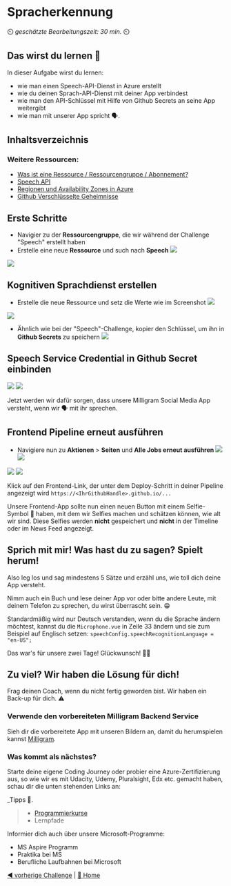 # Spracherkennung

⏲️ _geschätzte Bearbeitungszeit: 30 min._ ⏲️

## Das wirst du lernen 🎯

In dieser Aufgabe wirst du lernen:

- wie man einen Speech-API-Dienst in Azure erstellt
- wie du deinen Sprach-API-Dienst mit deiner App verbindest
- wie man den API-Schlüssel mit Hilfe von Github Secrets an seine App weitergibt
- wie man mit unserer App spricht 🗣️.

## Inhaltsverzeichnis

### Weitere Ressourcen:

- [Was ist eine Ressource / Ressourcengruppe / Abonnement?](https://docs.microsoft.com/azure/cloud-adoption-framework/govern/resource-consistency/resource-access-management)
- [Speech API](https://azure.microsoft.com/services/cognitive-services/speech-services/#overview)
- [Regionen und Availability Zones in Azure](https://docs.microsoft.com/azure/availability-zones/az-overview)
- [Github Verschlüsselte Geheimnisse](https://docs.github.com/en/actions/reference/encrypted-secrets)

## Erste Schritte

- Navigier zu der **Ressourcengruppe**, die wir während der Challenge "Speech" erstellt haben
- Erstelle eine neue **Ressource** und such nach **Speech**
  ![](./images/light/createresource.png)

![](./images/light/selectspeech.png)

## Kognitiven Sprachdienst erstellen

- Erstelle die neue Ressource und setz die Werte wie im Screenshot
  ![](./images/light/createspeech.png)

![](./images/light/createspeechresource.png)

- Ähnlich wie bei der "Speech"-Challenge, kopier den Schlüssel, um ihn in **Github Secrets** zu speichern
  ![](./images/light/copykeys.png)

## Speech Service Credential in Github Secret einbinden

![](./images/light/vue-app-speech-api-key-secret.png#gh-light-mode-only)
![](./images/dark/vue-app-speech-api-key-secret.png#gh-dark-mode-only)

Jetzt werden wir dafür sorgen, dass unsere Milligram Social Media App versteht, wenn wir 🗣️ mit ihr sprechen.

## Frontend Pipeline erneut ausführen

- Navigiere nun zu **Aktionen** > **Seiten** und **Alle Jobs erneut ausführen**
  ![](./images/light/runworkflow.png#gh-light-mode-only)
  ![](./images/dark/runworkflow.png#gh-dark-mode-only)

![](./images/light/rerunalljobs.png#gh-light-mode-only)
![](./images/dark/rerunalljobs.png#gh-dark-mode-only)

Klick auf den Frontend-Link, der unter dem Deploy-Schritt in deiner Pipeline angezeigt wird `https://<IhrGithubHandle>.github.io/...`

Unsere Frontend-App sollte nun einen neuen Button mit einem Selfie-Symbol 🤩 haben, mit dem wir Selfies machen und schätzen können, wie alt wir sind.
Diese Selfies werden **nicht** gespeichert und **nicht** in der Timeline oder im News Feed angezeigt.

## Sprich mit mir! Was hast du zu sagen? Spielt herum!

Also leg los und sag mindestens 5 Sätze und erzähl uns, wie toll dich deine App versteht.

Nimm auch ein Buch und lese deiner App vor oder bitte andere Leute, mit deinem Telefon zu sprechen, du wirst überrascht sein. 😁

Standardmäßig wird nur Deutsch verstanden, wenn du die Sprache ändern möchtest, kannst du die `Microphone.vue` in Zeile 33 ändern und sie zum Beispiel auf Englisch setzen:
`speechConfig.speechRecognitionLanguage = "en-US";`

Das war's für unsere zwei Tage! Glückwunsch! 🥳🙏

## Zu viel? Wir haben die Lösung für dich!

Frag deinen Coach, wenn du nicht fertig geworden bist. Wir haben ein Back-up für dich. ⚠️

### Verwende den vorbereiteten Milligram Backend Service

Sieh dir die vorbereitete App mit unseren Bildern an, damit du herumspielen kannst [Milligram](https://codeunicornmartha.github.io/FemaleAIAppInnovationEcosystem/#/?stack-key=a78e2b9a).

### Was kommt als nächstes?

Starte deine eigene Coding Journey oder probier eine Azure-Zertifizierung aus, so wie wir es mit Udacity, Udemy, Pluralsight, Edx etc. gemacht haben, schau dir die unten stehenden Links an:

_Tipps 📝.

> - [Programmierkurse](https://www.udacity.com/course/intro-to-programming-nanodegree--nd000)
> - Lernpfade

Informier dich auch über unsere Microsoft-Programme:

- MS Aspire Programm
- Praktika bei MS
- Berufliche Laufbahnen bei Microsoft

[◀ vorherige Challenge](../Face/DE_README.md) | [🔼 Home](../../README.md)
